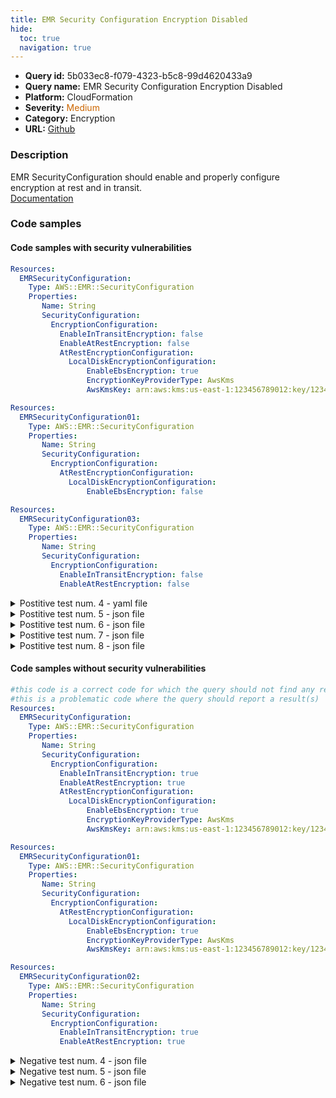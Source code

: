 ```yaml
---
title: EMR Security Configuration Encryption Disabled
hide:
  toc: true
  navigation: true
---
```


<style>
  .highlight .hll {
    background-color: #ff171742;
  }
  .md-content {
    max-width: 1100px;
    margin: 0 auto;
  }
</style>

-   **Query id:** 5b033ec8-f079-4323-b5c8-99d4620433a9
-   **Query name:** EMR Security Configuration Encryption Disabled
-   **Platform:** CloudFormation
-   **Severity:** <span style="color:#C60">Medium</span>
-   **Category:** Encryption
-   **URL:** [Github](https://github.com/Checkmarx/kics/tree/master/assets/queries/cloudFormation/aws/emr_security_configuration_encryptions_enabled)

### Description
EMR SecurityConfiguration should enable and properly configure encryption at rest and in transit.<br>
[Documentation](https://docs.aws.amazon.com/AWSCloudFormation/latest/UserGuide/aws-resource-emr-securityconfiguration.html)

### Code samples
#### Code samples with security vulnerabilities
```yaml title="Postitive test num. 1 - yaml file" hl_lines="8 9"
Resources:
  EMRSecurityConfiguration:
    Type: AWS::EMR::SecurityConfiguration
    Properties:
       Name: String
       SecurityConfiguration:
         EncryptionConfiguration:
           EnableInTransitEncryption: false
           EnableAtRestEncryption: false
           AtRestEncryptionConfiguration:
             LocalDiskEncryptionConfiguration:
                 EnableEbsEncryption: true
                 EncryptionKeyProviderType: AwsKms
                 AwsKmsKey: arn:aws:kms:us-east-1:123456789012:key/12345678-1234-1234-1234-123456789012

```
```yaml title="Postitive test num. 2 - yaml file" hl_lines="9 10"
Resources:
  EMRSecurityConfiguration01:
    Type: AWS::EMR::SecurityConfiguration
    Properties:
       Name: String
       SecurityConfiguration:
         EncryptionConfiguration:
           AtRestEncryptionConfiguration:
             LocalDiskEncryptionConfiguration:
                 EnableEbsEncryption: false

```
```yaml title="Postitive test num. 3 - yaml file" hl_lines="8 9"
Resources:
  EMRSecurityConfiguration03:
    Type: AWS::EMR::SecurityConfiguration
    Properties:
       Name: String
       SecurityConfiguration:
         EncryptionConfiguration:
           EnableInTransitEncryption: false
           EnableAtRestEncryption: false

```
<details><summary>Postitive test num. 4 - yaml file</summary>

```yaml hl_lines="6"
Resources:
  EMRSecurityConfiguration04:
    Type: AWS::EMR::SecurityConfiguration
    Properties:
       Name: String
       SecurityConfiguration: {}


```
</details>
<details><summary>Postitive test num. 5 - json file</summary>

```json hl_lines="9 10"
{
  "Resources": {
    "EMRSecurityConfiguration": {
      "Type": "AWS::EMR::SecurityConfiguration",
      "Properties": {
        "Name": "String",
        "SecurityConfiguration": {
          "EncryptionConfiguration": {
            "EnableInTransitEncryption": false,
            "EnableAtRestEncryption": false,
            "AtRestEncryptionConfiguration": {
              "LocalDiskEncryptionConfiguration": {
                "EnableEbsEncryption": true,
                "EncryptionKeyProviderType": "AwsKms",
                "AwsKmsKey": "arn:aws:kms:us-east-1:123456789012:key/12345678-1234-1234-1234-123456789012"
              }
            }
          }
        }
      }
    }
  }
}

```
</details>
<details><summary>Postitive test num. 6 - json file</summary>

```json hl_lines="9 10"
{
  "Resources": {
    "EMRSecurityConfiguration01": {
      "Properties": {
        "Name": "String",
        "SecurityConfiguration": {
          "EncryptionConfiguration": {
            "AtRestEncryptionConfiguration": {
              "LocalDiskEncryptionConfiguration": {
                "EnableEbsEncryption": false
              }
            }
          }
        }
      },
      "Type": "AWS::EMR::SecurityConfiguration"
    }
  }
}

```
</details>
<details><summary>Postitive test num. 7 - json file</summary>

```json hl_lines="8 9"
{
  "Resources": {
    "EMRSecurityConfiguration03": {
      "Type": "AWS::EMR::SecurityConfiguration",
      "Properties": {
        "SecurityConfiguration": {
          "EncryptionConfiguration": {
            "EnableInTransitEncryption": false,
            "EnableAtRestEncryption": false
          }
        },
        "Name": "String"
      }
    }
  }
}

```
</details>
<details><summary>Postitive test num. 8 - json file</summary>

```json hl_lines="7"
{
  "Resources": {
    "EMRSecurityConfiguration04": {
      "Type": "AWS::EMR::SecurityConfiguration",
      "Properties": {
        "Name": "String",
        "SecurityConfiguration": {}
      }
    }
  }
}

```
</details>


#### Code samples without security vulnerabilities
```yaml title="Negative test num. 1 - yaml file"
#this code is a correct code for which the query should not find any result
#this is a problematic code where the query should report a result(s)
Resources:
  EMRSecurityConfiguration:
    Type: AWS::EMR::SecurityConfiguration
    Properties:
       Name: String
       SecurityConfiguration:
         EncryptionConfiguration:
           EnableInTransitEncryption: true
           EnableAtRestEncryption: true
           AtRestEncryptionConfiguration:
             LocalDiskEncryptionConfiguration:
                 EnableEbsEncryption: true
                 EncryptionKeyProviderType: AwsKms
                 AwsKmsKey: arn:aws:kms:us-east-1:123456789012:key/12345678-1234-1234-1234-123456789012

```
```yaml title="Negative test num. 2 - yaml file"
Resources:
  EMRSecurityConfiguration01:
    Type: AWS::EMR::SecurityConfiguration
    Properties:
       Name: String
       SecurityConfiguration:
         EncryptionConfiguration:
           AtRestEncryptionConfiguration:
             LocalDiskEncryptionConfiguration:
                 EnableEbsEncryption: true
                 EncryptionKeyProviderType: AwsKms
                 AwsKmsKey: arn:aws:kms:us-east-1:123456789012:key/12345678-1234-1234-1234-123456789012

```
```yaml title="Negative test num. 3 - yaml file"
Resources:
  EMRSecurityConfiguration02:
    Type: AWS::EMR::SecurityConfiguration
    Properties:
       Name: String
       SecurityConfiguration:
         EncryptionConfiguration:
           EnableInTransitEncryption: true
           EnableAtRestEncryption: true

```
<details><summary>Negative test num. 4 - json file</summary>

```json
{
  "Resources": {
    "EMRSecurityConfiguration": {
      "Type": "AWS::EMR::SecurityConfiguration",
      "Properties": {
        "Name": "String",
        "SecurityConfiguration": {
          "EncryptionConfiguration": {
            "EnableInTransitEncryption": true,
            "EnableAtRestEncryption": true,
            "AtRestEncryptionConfiguration": {
              "LocalDiskEncryptionConfiguration": {
                "AwsKmsKey": "arn:aws:kms:us-east-1:123456789012:key/12345678-1234-1234-1234-123456789012",
                "EnableEbsEncryption": true,
                "EncryptionKeyProviderType": "AwsKms"
              }
            }
          }
        }
      }
    }
  }
}

```
</details>
<details><summary>Negative test num. 5 - json file</summary>

```json
{
  "Resources": {
    "EMRSecurityConfiguration01": {
      "Type": "AWS::EMR::SecurityConfiguration",
      "Properties": {
        "Name": "String",
        "SecurityConfiguration": {
          "EncryptionConfiguration": {
            "AtRestEncryptionConfiguration": {
              "LocalDiskEncryptionConfiguration": {
                "EnableEbsEncryption": true,
                "EncryptionKeyProviderType": "AwsKms",
                "AwsKmsKey": "arn:aws:kms:us-east-1:123456789012:key/12345678-1234-1234-1234-123456789012"
              }
            }
          }
        }
      }
    }
  }
}

```
</details>
<details><summary>Negative test num. 6 - json file</summary>

```json
{
  "Resources": {
    "EMRSecurityConfiguration02": {
      "Properties": {
        "Name": "String",
        "SecurityConfiguration": {
          "EncryptionConfiguration": {
            "EnableInTransitEncryption": true,
            "EnableAtRestEncryption": true
          }
        }
      },
      "Type": "AWS::EMR::SecurityConfiguration"
    }
  }
}

```
</details>
